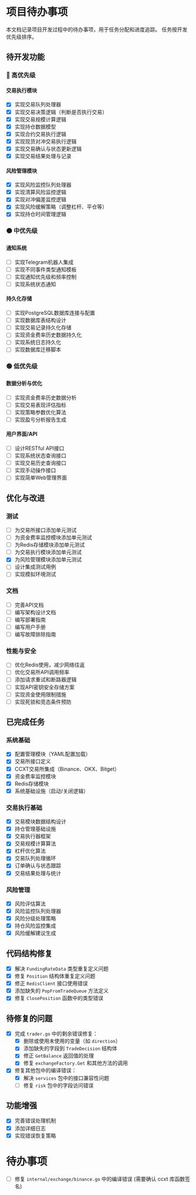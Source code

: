 # 项目待办事项

本文档记录项目开发过程中的待办事项，用于任务分配和进度追踪。
任务按开发优先级排序。

## 待开发功能

### 🔴 高优先级

#### 交易执行模块
- [x] 实现交易队列处理器
- [x] 实现交易决策逻辑（判断是否执行交易）
- [x] 实现交易规模计算逻辑
- [x] 实现持仓数据模型
- [x] 实现合约交易执行逻辑
- [x] 实现现货对冲交易执行逻辑
- [x] 实现交易确认与状态更新逻辑
- [x] 实现交易结果处理与记录

#### 风险管理模块
- [x] 实现风险监控队列处理器
- [x] 实现清算风险监控逻辑
- [x] 实现对冲偏差监控逻辑
- [x] 实现风险缓解策略（调整杠杆、平仓等）
- [x] 实现持仓时间管理逻辑

### 🟠 中优先级

#### 通知系统
- [ ] 实现Telegram机器人集成
- [ ] 实现不同事件类型通知模板
- [ ] 实现通知优先级和频率控制
- [ ] 实现系统状态通知

#### 持久化存储
- [ ] 实现PostgreSQL数据库连接与配置
- [ ] 实现数据库表结构设计
- [ ] 实现交易记录持久化存储
- [ ] 实现资金费率历史数据持久化
- [ ] 实现系统日志持久化
- [ ] 实现数据库迁移脚本

### 🟢 低优先级

#### 数据分析与优化
- [ ] 实现资金费率历史数据分析
- [ ] 实现交易表现评估指标
- [ ] 实现策略参数优化算法
- [ ] 实现盈亏分析报告生成

#### 用户界面/API
- [ ] 设计RESTful API接口
- [ ] 实现系统状态查询接口
- [ ] 实现交易历史查询接口
- [ ] 实现手动操作接口
- [ ] 实现简单Web管理界面

## 优化与改进

### 测试
- [ ] 为交易所接口添加单元测试
- [ ] 为资金费率监控模块添加单元测试
- [ ] 为Redis存储模块添加单元测试
- [ ] 为交易执行模块添加单元测试
- [x] 为风险管理模块添加单元测试
- [ ] 设计集成测试用例
- [ ] 实现模拟环境测试

### 文档
- [ ] 完善API文档
- [ ] 编写架构设计文档
- [ ] 编写部署指南
- [ ] 编写用户手册
- [ ] 编写故障排除指南

### 性能与安全
- [ ] 优化Redis使用，减少网络往返
- [ ] 优化交易所API调用频率
- [ ] 添加请求重试和断路器逻辑
- [ ] 实现API密钥安全存储方案
- [ ] 实现资金使用限制措施
- [ ] 实现死锁和竞态条件预防

## 已完成任务

### 系统基础
- [x] 配置管理模块（YAML配置加载）
- [x] 交易所接口定义
- [x] CCXT交易所集成（Binance、OKX、Bitget）
- [x] 资金费率监控模块
- [x] Redis存储模块
- [x] 系统基础设施（启动/关闭逻辑）

### 交易执行基础
- [x] 交易模块数据结构设计
- [x] 持仓管理基础设施
- [x] 交易执行器框架
- [x] 交易规模计算算法
- [x] 杠杆优化算法
- [x] 交易队列处理循环
- [x] 订单确认与状态跟踪
- [x] 交易结果处理与统计

### 风险管理
- [x] 风险评估算法
- [x] 风险监控队列处理器
- [x] 风险分级处理策略
- [x] 持仓风险监控集成
- [x] 风险缓解建议生成

## 代码结构修复

- [x] 解决 `FundingRateData` 类型重复定义问题
- [x] 修复 `Position` 结构体重复定义问题
- [x] 修正 `RedisClient` 接口使用错误
- [x] 添加缺失的 `PopFromTradeQueue` 方法定义
- [x] 修复 `ClosePosition` 函数中的类型错误

## 待修复的问题

- [X] 完成 `trader.go` 中的剩余错误修复：
  - [X] 删除或使用未使用的变量（如 `direction`）
  - [X] 添加缺失的字段到 `TradeDecision` 结构体
  - [X] 修正 `GetBalance` 返回值的处理
  - [X] 修复 `exchangeFactory.Get` 和其他方法的调用

- [X] 修复其他包中的编译错误：
  - [X] 解决 `services` 包中的接口兼容性问题
  - [ ] 修复 `risk` 包中的字段访问错误

## 功能增强

- [x] 完善错误处理机制
- [x] 添加详细日志
- [x] 实现错误恢复策略

# 待办事项

- [ ] 修复 `internal/exchange/binance.go` 中的编译错误 (需要确认 ccxt 库函数签名)